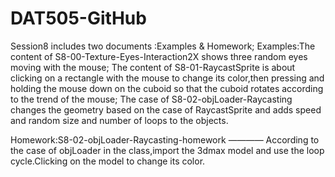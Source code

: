 # DAT505-GitHub

Session8 includes two documents :Examples & Homework;
Examples:The content of S8-00-Texture-Eyes-Interaction2X shows three random eyes moving with the mouse;
         The content of S8-01-RaycastSprite is about clicking on a rectangle with the mouse to change its color,then pressing and holding the mouse down on the cuboid so that the cuboid rotates according to the trend of the mouse;
         The case of S8-02-objLoader-Raycasting changes the geometry based on the case of RaycastSprite and adds speed and random size and number of loops to the objects.

Homework:S8-02-objLoader-Raycasting-homework ———— According to the case of objLoader in the class,import the 3dmax model and use the loop cycle.Clicking on  the model to change its color.
